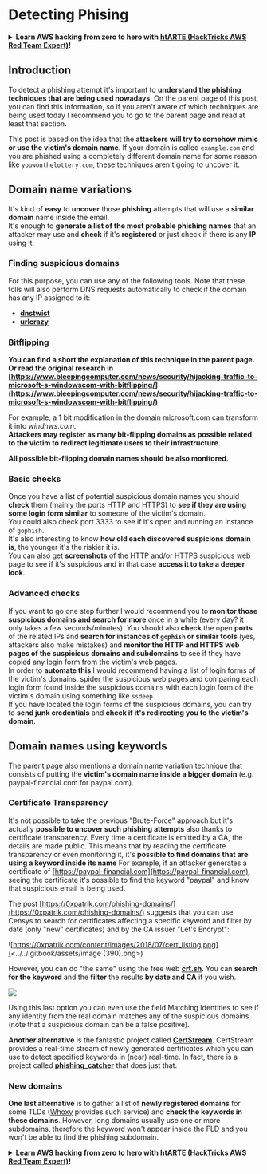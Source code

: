 # Detecting Phising

<details>

<summary><strong>Learn AWS hacking from zero to hero with</strong> <a href="https://training.hacktricks.xyz/courses/arte"><strong>htARTE (HackTricks AWS Red Team Expert)</strong></a><strong>!</strong></summary>

Other ways to support HackTricks:

* If you want to see your **company advertised in HackTricks** or **download HackTricks in PDF** Check the [**SUBSCRIPTION PLANS**](https://github.com/sponsors/carlospolop)!
* Get the [**official PEASS & HackTricks swag**](https://peass.creator-spring.com)
* Discover [**The PEASS Family**](https://opensea.io/collection/the-peass-family), our collection of exclusive [**NFTs**](https://opensea.io/collection/the-peass-family)
* **Join the** 💬 [**Discord group**](https://discord.gg/hRep4RUj7f) or the [**telegram group**](https://t.me/peass) or **follow** us on **Twitter** 🐦 [**@hacktricks_live**](https://twitter.com/hacktricks_live)**.**
* **Share your hacking tricks by submitting PRs to the** [**HackTricks**](https://github.com/carlospolop/hacktricks) and [**HackTricks Cloud**](https://github.com/carlospolop/hacktricks-cloud) github repos.

</details>

## Introduction

To detect a phishing attempt it's important to **understand the phishing techniques that are being used nowadays**. On the parent page of this post, you can find this information, so if you aren't aware of which techniques are being used today I recommend you to go to the parent page and read at least that section.

This post is based on the idea that the **attackers will try to somehow mimic or use the victim's domain name**. If your domain is called `example.com` and you are phished using a completely different domain name for some reason like `youwonthelottery.com`, these techniques aren't going to uncover it.

## Domain name variations

It's kind of **easy** to **uncover** those **phishing** attempts that will use a **similar domain** name inside the email.\
It's enough to **generate a list of the most probable phishing names** that an attacker may use and **check** if it's **registered** or just check if there is any **IP** using it.

### Finding suspicious domains

For this purpose, you can use any of the following tools. Note that these tolls will also perform DNS requests automatically to check if the domain has any IP assigned to it:

* [**dnstwist**](https://github.com/elceef/dnstwist)
* [**urlcrazy**](https://github.com/urbanadventurer/urlcrazy)

### Bitflipping

**You can find a short the explanation of this technique in the parent page. Or read the original research in [https://www.bleepingcomputer.com/news/security/hijacking-traffic-to-microsoft-s-windowscom-with-bitflipping/](https://www.bleepingcomputer.com/news/security/hijacking-traffic-to-microsoft-s-windowscom-with-bitflipping/)**


For example, a 1 bit modification in the domain microsoft.com can transform it into _windnws.com._\
**Attackers may register as many bit-flipping domains as possible related to the victim to redirect legitimate users to their infrastructure**.


**All possible bit-flipping domain names should be also monitored.**

### Basic checks

Once you have a list of potential suspicious domain names you should **check** them (mainly the ports HTTP and HTTPS) to **see if they are using some login form similar** to someone of the victim's domain.\
You could also check port 3333 to see if it's open and running an instance of `gophish`.\
It's also interesting to know **how old each discovered suspicions domain is**, the younger it's the riskier it is.\
You can also get **screenshots** of the HTTP and/or HTTPS suspicious web page to see if it's suspicious and in that case **access it to take a deeper look**.

### Advanced checks

If you want to go one step further I would recommend you to **monitor those suspicious domains and search for more** once in a while (every day? it only takes a few seconds/minutes). You should also **check** the open **ports** of the related IPs and **search for instances of `gophish` or similar tools** (yes, attackers also make mistakes) and **monitor the HTTP and HTTPS web pages of the suspicious domains and subdomains** to see if they have copied any login form from the victim's web pages.\
In order to **automate this** I would recommend having a list of login forms of the victim's domains, spider the suspicious web pages and comparing each login form found inside the suspicious domains with each login form of the victim's domain using something like `ssdeep`.\
If you have located the login forms of the suspicious domains, you can try to **send junk credentials** and **check if it's redirecting you to the victim's domain**.

## Domain names using keywords

The parent page also mentions a domain name variation technique that consists of putting the **victim's domain name inside a bigger domain** (e.g. paypal-financial.com for paypal.com).

### Certificate Transparency

It's not possible to take the previous "Brute-Force" approach but it's actually **possible to uncover such phishing attempts** also thanks to certificate transparency. Every time a certificate is emitted by a CA, the details are made public. This means that by reading the certificate transparency or even monitoring it, it's **possible to find domains that are using a keyword inside its name** For example, if an attacker generates a certificate of [https://paypal-financial.com](https://paypal-financial.com), seeing the certificate it's possible to find the keyword "paypal" and know that suspicious email is being used.

The post [https://0xpatrik.com/phishing-domains/](https://0xpatrik.com/phishing-domains/) suggests that you can use Censys to search for certificates affecting a specific keyword and filter by date (only "new" certificates) and by the CA issuer "Let's Encrypt":

![https://0xpatrik.com/content/images/2018/07/cert_listing.png](<../../.gitbook/assets/image (390).png>)

However, you can do "the same" using the free web [**crt.sh**](https://crt.sh). You can **search for the keyword** and the **filter** the results **by date and CA** if you wish.

![](<../../.gitbook/assets/image (391).png>)

Using this last option you can even use the field Matching Identities to see if any identity from the real domain matches any of the suspicious domains (note that a suspicious domain can be a false positive).

**Another alternative** is the fantastic project called [**CertStream**](https://medium.com/cali-dog-security/introducing-certstream-3fc13bb98067). CertStream provides a real-time stream of newly generated certificates which you can use to detect specified keywords in (near) real-time. In fact, there is a project called [**phishing\_catcher**](https://github.com/x0rz/phishing\_catcher) that does just that.

### **New domains**

**One last alternative** is to gather a list of **newly registered domains** for some TLDs ([Whoxy](https://www.whoxy.com/newly-registered-domains/) provides such service) and **check the keywords in these domains**. However, long domains usually use one or more subdomains, therefore the keyword won't appear inside the FLD and you won't be able to find the phishing subdomain.

<details>

<summary><strong>Learn AWS hacking from zero to hero with</strong> <a href="https://training.hacktricks.xyz/courses/arte"><strong>htARTE (HackTricks AWS Red Team Expert)</strong></a><strong>!</strong></summary>

Other ways to support HackTricks:

* If you want to see your **company advertised in HackTricks** or **download HackTricks in PDF** Check the [**SUBSCRIPTION PLANS**](https://github.com/sponsors/carlospolop)!
* Get the [**official PEASS & HackTricks swag**](https://peass.creator-spring.com)
* Discover [**The PEASS Family**](https://opensea.io/collection/the-peass-family), our collection of exclusive [**NFTs**](https://opensea.io/collection/the-peass-family)
* **Join the** 💬 [**Discord group**](https://discord.gg/hRep4RUj7f) or the [**telegram group**](https://t.me/peass) or **follow** us on **Twitter** 🐦 [**@hacktricks_live**](https://twitter.com/hacktricks_live)**.**
* **Share your hacking tricks by submitting PRs to the** [**HackTricks**](https://github.com/carlospolop/hacktricks) and [**HackTricks Cloud**](https://github.com/carlospolop/hacktricks-cloud) github repos.

</details>
